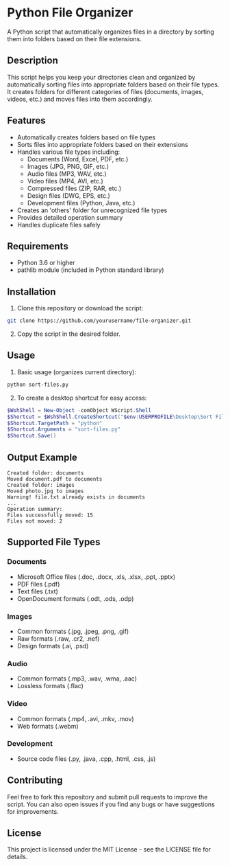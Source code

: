 # Python File Organizer

A Python script that automatically organizes files in a directory by sorting them into folders based on their file extensions.

## Description

This script helps you keep your directories clean and organized by automatically sorting files into appropriate folders based on their file types. It creates folders for different categories of files (documents, images, videos, etc.) and moves files into them accordingly.

## Features

- Automatically creates folders based on file types
- Sorts files into appropriate folders based on their extensions
- Handles various file types including:
  - Documents (Word, Excel, PDF, etc.)
  - Images (JPG, PNG, GIF, etc.)
  - Audio files (MP3, WAV, etc.)
  - Video files (MP4, AVI, etc.)
  - Compressed files (ZIP, RAR, etc.)
  - Design files (DWG, EPS, etc.)
  - Development files (Python, Java, etc.)
- Creates an 'others' folder for unrecognized file types
- Provides detailed operation summary
- Handles duplicate files safely

## Requirements

- Python 3.6 or higher
- pathlib module (included in Python standard library)

## Installation

1. Clone this repository or download the script:
```bash
git clone https://github.com/yourusername/file-organizer.git
```

2. Copy the script in the desired folder.

## Usage

1. Basic usage (organizes current directory):
```bash
python sort-files.py
```

2. To create a desktop shortcut for easy access:
```powershell
$WshShell = New-Object -comObject WScript.Shell
$Shortcut = $WshShell.CreateShortcut("$env:USERPROFILE\Desktop\Sort Files.lnk")
$Shortcut.TargetPath = "python"
$Shortcut.Arguments = "sort-files.py"
$Shortcut.Save()
```

## Output Example

```
Created folder: documents
Moved document.pdf to documents
Created folder: images
Moved photo.jpg to images
Warning! file.txt already exists in documents
...
Operation summary:
Files successfully moved: 15
Files not moved: 2
```

## Supported File Types

### Documents
- Microsoft Office files (.doc, .docx, .xls, .xlsx, .ppt, .pptx)
- PDF files (.pdf)
- Text files (.txt)
- OpenDocument formats (.odt, .ods, .odp)

### Images
- Common formats (.jpg, .jpeg, .png, .gif)
- Raw formats (.raw, .cr2, .nef)
- Design formats (.ai, .psd)

### Audio
- Common formats (.mp3, .wav, .wma, .aac)
- Lossless formats (.flac)

### Video
- Common formats (.mp4, .avi, .mkv, .mov)
- Web formats (.webm)

### Development
- Source code files (.py, .java, .cpp, .html, .css, .js)

## Contributing

Feel free to fork this repository and submit pull requests to improve the script. You can also open issues if you find any bugs or have suggestions for improvements.

## License

This project is licensed under the MIT License - see the LICENSE file for details.

